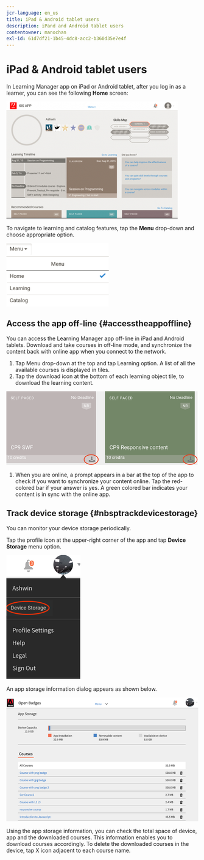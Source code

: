 ```yaml
---
jcr-language: en_us
title: iPad & Android tablet users
description: iPand and Android tablet users
contentowner: manochan
exl-id: 61d7df21-1b45-4dc8-acc2-b360d35e7e4f
---
```

# iPad & Android tablet users

In Learning Manager app on iPad or Android tablet, after you log in as a learner, you can see the following **Home** screen:

![](assets/screenshot-2015-08-07-12-24-40-e1439211134842.png)

To navigate to learning and catalog features, tap the **Menu** drop-down and choose appropriate option.

![](assets/menu-ipad.png)

## Access the app off-line {#accesstheappoffline}

You can access the Learning Manager app off-line in iPad and Android tablets. Download and take courses in off-line mode, and synchronize the content back with online app when you connect to the network.

1. Tap Menu drop-down at the top and tap Learning option. A list of all the available courses is displayed in tiles.
1. Tap the download icon at the bottom of each learning object tile, to download the learning content.

![](assets/download-ipad.png)

1. When you are online, a prompt appears in a bar at the top of the app to check if you want to synchronize your content online. Tap the red-colored bar if your answer is yes. A green colored bar indicates your content is in sync with the online app.

## Track device storage {#nbsptrackdevicestorage}

You can monitor your device storage periodically.

Tap the profile icon at the upper-right corner of the app and tap **Device Storage** menu option.

![](assets/app-device-storage.png)

An app storage information dialog appears as shown below.

![](assets/app-storage.png)

Using the app storage information, you can check the total space of device, app and the downloaded courses. This information enables you to download courses accordingly. To delete the downloaded courses in the device, tap X icon adjacent to each course name.
